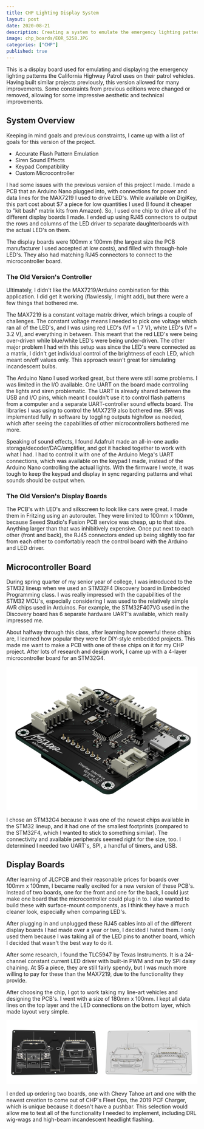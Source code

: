 ```yaml
---
title: CHP Lighting Display System
layout: post
date: 2020-08-21
description: Creating a system to emulate the emergency lighting patterns of the California Highway Patrol and embedding in a diecast car
image: chp_boards/EOR_5258.JPG
categories: ["CHP"]
published: true
---
```



This is a display board used for emulating and displaying the emergency lighting patterns the California Highway Patrol uses on their patrol vehicles. Having built similar projects previously, this version allowed for many improvements. Some constraints from previous editions were changed or removed, allowing for some impressive aesthetic and technical improvements.

## System Overview

Keeping in mind goals and previous constraints, I came up with a list of goals for this version of the project.

- Accurate Flash Pattern Emulation
- Siren Sound Effects
- Keypad Compatibility
- Custom Microcontroller


I had some issues with the previous version of this project I made. I made a PCB that an Arduino Nano plugged into, with connections for power and data lines for the MAX7219 I used to drive LED's. While available on DigiKey, this part cost about $7 a piece for low quantities I used (I found it cheaper to "kit bash" matrix kits from Amazon). So, I used one chip to drive all of the different display boards I made. I ended up using RJ45 connectors to output the rows and columns of the LED driver to separate daughterboards with the actual LED's on them.

The display boards were 100mm x 100mm (the largest size the PCB manufacturer I used accepted at low costs), and filled with through-hole LED's. They also had matching RJ45 connectors to connect to the microcontroller board.

### The Old Version's Controller

Ultimately, I didn't like the MAX7219/Arduino combination for this application. I did get it working (flawlessly, I might add), but there were a few things that bothered me.

The MAX7219 is a constant voltage matrix driver, which brings a couple of challenges. The constant voltage means I needed to pick one voltage which ran all of the LED's, and I was using red LED's (Vf = 1.7 V), white LED's (Vf = 3.2 V), and everything in between. This meant that the red LED's were being over-driven while blue/white LED's were being under-driven. The other major problem I had with this setup was since the LED's were connected as a matrix, I didn't get individual control of the brightness of each LED, which meant on/off values only. This approach wasn't great for simulating incandescent bulbs.

The Arduino Nano I used worked great, but there were still some problems. I was limited in the I/O available. One UART on the board made controlling the lights and siren problematic. The UART is already shared between the USB and I/O pins, which meant I couldn't use it to control flash patterns from a computer and a separate UART-controller sound effects board. The libraries I was using to control the MAX7219 also bothered me. SPI was implemented fully in software by toggling outputs high/low as needed, which after seeing the capabilities of other microcontrollers bothered me more.

Speaking of sound effects, I found Adafruit made an all-in-one audio storage/decoder/DAC/amplifier, and got it hacked together to work with what I had. I had to control it with one of the Arduino Mega's UART connections, which was available on the keypad I made, instead of the Arduino Nano controlling the actual lights. With the firmware I wrote, it was tough to keep the keypad and display in sync regarding patterns and what sounds should be output when.

### The Old Version's Display Boards

The PCB's with LED's and silkscreen to look like cars were great. I made them in Fritzing using an autorouter. They were limited to 100mm x 100mm, because Seeed Studio's Fusion PCB service was cheap, up to that size. Anything larger than that was inhibitively expensive. Once put next to each other (front and back), the RJ45 connectors ended up being slightly too far from each other to comfortably reach the control board with the Arduino and LED driver.

## Microcontroller Board

During spring quarter of my senior year of college, I was introduced to the STM32 lineup when we used an STM32F4 Discovery board in Embedded Programming class. I was really impressed with the capabilities of the STM32 MCU's, especially considering I was used to the relatively simple AVR chips used in Arduinos. For example, the STM32F407VG used in the Discovery board has 6 separate hardware UART's available, which really impressed me.

About halfway through this class, after learning how powerful these chips are, I learned how popular they were for DIY-style embedded projects. This made me want to make a PCB with one of these chips on it for my CHP project. After lots of research and design work, I came up with a 4-layer microcontroller board for an STM32G4.

<img class="card-img" src="/img/chp_boards/controller2.png" alt="">

I chose an STM32G4 because it was one of the newest chips available in the STM32 lineup, and it had one of the smallest footprints (compared to the STM32F4, which I wanted to stick to something similar). The connectivity and available peripherals seemed right for the size, too. I determined I needed two UART's, SPI, a handful of timers, and USB.

## Display Boards

After learning of JLCPCB and their reasonable prices for boards over 100mm x 100mm, I became really excited for a new version of these PCB's. Instead of two boards, one for the front and one for the back, I could just make one board that the microcontroller could plug in to. I also wanted to build these with surface-mount components, as I think they have a much cleaner look, especially when comparing LED's.

After plugging in and unplugged these RJ45 cables into all of the different display boards I had made over a year or two, I decided I hated them. I only used them because I was taking all of the LED pins to another board, which I decided that wasn't the best way to do it.

After some research, I found the TLC5947 by Texas Instruments. It is a 24-channel constant current LED driver with built-in PWM and run by SPI daisy chaining. At $5 a piece, they are still fairly spendy, but I was much more willing to pay for these than the MAX7219, due to the functionality they provide.

After choosing the chip, I got to work taking my line-art vehicles and designing the PCB's. I went with a size of 180mm x 100mm. I kept all data lines on the top layer and the LED connections on the bottom layer, which made layout very simple.

<img class="card-img" src="/img/chp_boards/both.png" alt="">

I ended up ordering two boards, one with Chevy Tahoe art and one with the newest creation to come out of CHP's Fleet Ops, the 2019 PCF Charger, which is unique because it doesn't have a pushbar. This selection would allow me to test all of the functionality I needed to implement, including DRL wig-wags and high-beam incandescent headlight flashing.
